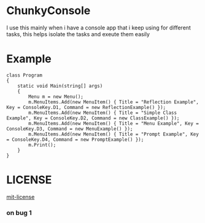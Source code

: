 # ChunkyConsole
I use this mainly when i have a console app that i keep using for different tasks, this helps isolate the tasks and exeute them easily

# Example

    class Program
    {
        static void Main(string[] args)
        {
            Menu m = new Menu();
            m.MenuItems.Add(new MenuItem() { Title = "Reflection Example", Key = ConsoleKey.D1, Command = new ReflectionExample() });
            m.MenuItems.Add(new MenuItem() { Title = "Simple Class Example", Key = ConsoleKey.D2, Command = new ClassExample() });
            m.MenuItems.Add(new MenuItem() { Title = "Menu Example", Key = ConsoleKey.D3, Command = new MenuExample() });
            m.MenuItems.Add(new MenuItem() { Title = "Prompt Example", Key = ConsoleKey.D4, Command = new PromptExample() });
            m.Print();
        }
    }
    
# LICENSE
[mit-license](http://www.opensource.org/licenses/mit-license.php)

### on bug 1
